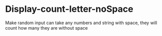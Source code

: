# Display-count-letter-noSpace
Make random input can take any numbers and string with space, they will count how many they are without space
